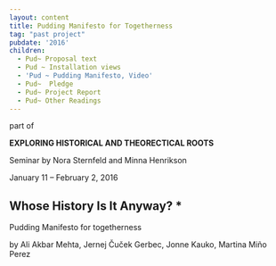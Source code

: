 ```yaml
---
layout: content
title: Pudding Manifesto for Togetherness
tag: "past project"
pubdate: '2016'
children:
  - Pud~ Proposal text
  - Pud ~ Installation views
  - 'Pud ~ Pudding Manifesto, Video'
  - Pud~  Pledge
  - Pud~ Project Report
  - Pud~ Other Readings
---
```

part of

**EXPLORING HISTORICAL AND THEORECTICAL ROOTS**

Seminar by Nora Sternfeld and Minna Henrikson

January 11 – February 2, 2016



## Whose History Is It Anyway? *



Pudding Manifesto for togetherness

by Ali Akbar Mehta, Jernej Čuček Gerbec, Jonne Kauko, Martina Miño Perez
